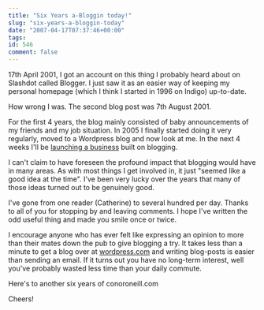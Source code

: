 ```yaml
---
title: "Six Years a-Bloggin today!"
slug: "six-years-a-bloggin-today"
date: "2007-04-17T07:37:46+00:00"
tags:
id: 546
comment: false
---
```


17th April 2001, I got an account on this thing I probably heard about on Slashdot called Blogger. I just saw it as an easier way of keeping my personal homepage (which I think I started in 1996 on Indigo) up-to-date.

How wrong I was. The second blog post was 7th August 2001.

For the first 4 years, the blog mainly consisted of baby announcements of my friends and my job situation. In 2005 I finally started doing it very regularly, moved to a Wordpress blog and now look at me. In the next 4 weeks I'll be [launching a business](http://www.loudervoice.com/) built on blogging.

I can't claim to have foreseen the profound impact that blogging would have in many areas. As with most things I get involved in, it just "seemed like a good idea at the time". I've been very lucky over the years that many of those ideas turned out to be genuinely good.

I've gone from one reader (Catherine) to several hundred per day. Thanks to all of you for stopping by and leaving comments. I hope I've written the odd useful thing and made you smile once or twice.

I encourage anyone who has ever felt like expressing an opinion to more than their mates down the pub to give blogging a try. It takes less than a minute to get a blog over at [wordpress.com](http://wordpress.com/) and writing blog-posts is easier than sending an email. If it turns out you have no long-term interest, well you've probably wasted less time than your daily commute.

Here's to another six years of conoroneill.com

Cheers!
